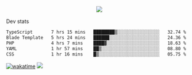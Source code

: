 <h3 align="center">
  <a href="https://github.com/spoopy2023">
      <img src="https://github-profile-trophy.vercel.app/?username=Spoopy2023&no-bg=true&no-frame=true">
  </a>
</h3>

Dev stats
<!--START_SECTION:waka-->

```txt
TypeScript       7 hrs 15 mins   ████████▒░░░░░░░░░░░░░░░░   32.74 %
Blade Template   5 hrs 24 mins   ██████░░░░░░░░░░░░░░░░░░░   24.36 %
PHP              4 hrs 7 mins    ████▓░░░░░░░░░░░░░░░░░░░░   18.63 %
YAML             1 hr 57 mins    ██▒░░░░░░░░░░░░░░░░░░░░░░   08.80 %
CSS              1 hr 16 mins    █▒░░░░░░░░░░░░░░░░░░░░░░░   05.75 %
```

<!--END_SECTION:waka-->
[![wakatime](https://wakatime.com/badge/user/018ece4c-ff65-47b1-86a2-26e4e720c978.svg)](https://wakatime.com/@mac_g)
<img src="https://camo.githubusercontent.com/935c1e1091fb0ce9d975d06263ed4bc014721cd7e52b557f59b07c85da01afe3/68747470733a2f2f6b6f6d617265762e636f6d2f67687076632f3f757365726e616d653d5843726166744d616e3532266c6162656c3d566965777326636f6c6f723d626c7565267374796c653d706c6173746963">
